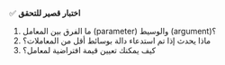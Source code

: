 ✅ **اختبار قصير للتحقق**
1.	ما الفرق بين المعامل (parameter) والوسيط (argument)؟
2.	ماذا يحدث إذا تم استدعاء دالة بوسائط أقل من المعاملات؟
3.	كيف يمكنك تعيين قيمة افتراضية لمعامل؟